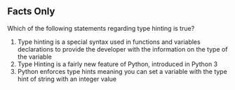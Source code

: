 ## Facts Only

Which of the following statements regarding type hinting is true?

1. Type hinting is a special syntax used in functions and variables declarations to provide the developer with the information on the type of the variable
2. Type Hinting is a fairly new feature of Python, introduced in Python 3
3. Python enforces type hints meaning you can set a variable with the type hint of string with an integer value
